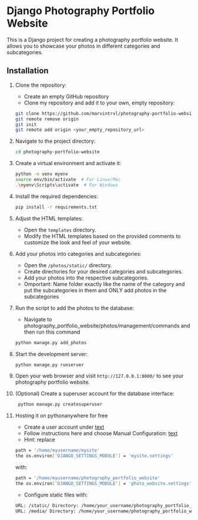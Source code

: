 # Django Photography Portfolio Website

This is a Django project for creating a photography portfolio website. It allows you to showcase your photos in different categories and subcategories.

## Installation

1. Clone the repository:
    - Create an empty GitHub repository 
    - Clone my repository and add it to your own, empty repository:

    ```bash
    git clone https://github.com/marvintrvl/photography-portfolio-website.git
    git remote remove origin
    git init
    git remote add origin <your_empty_repository_url>
    ```

2. Navigate to the project directory:

    ```bash
    cd photography-portfolio-website
    ```

3. Create a virtual environment and activate it:

    ```bash
    python -m venv myenv
    source env/bin/activate  # For Linux/Mac
    .\myenv\Scripts\activate  # For Windows
    ```

4. Install the required dependencies:

    ```bash
    pip install -r requirements.txt
    ```

5. Adjust the HTML templates:

    - Open the `templates` directory.
    - Modify the HTML templates based on the provided comments to customize the look and feel of your website.

6. Add your photos into categories and subcategories:

    - Open the `/photos/static/` directory.
    - Create directories for your desired categories and subcategories.
    - Add your photos into the respective subcategories.
    - Omportant: Name folder exactly like the name of the category and put the subcategories in them and ONLY add photos in the subcategories

7. Run the script to add the photos to the database:

    - Navigate to photography_portfolio_website/photos/management/commands and then run this command

    ```bash
    python manage.py add_photos
    ```

8. Start the development server:

    ```bash
    python manage.py runserver
    ```

9. Open your web browser and visit `http://127.0.0.1:8000/` to see your photography portfolio website.

10. (Optional) Create a superuser account for the database interface:

    ```bash
     python manage.py createsuperuser
    ```
11. Hosting it on pythonanywhere for free
    - Create a user account under [text](https://www.pythonanywhere.com/registration/register/beginner/)
    - Follow instructions here and choose Manual Configuration: [text](https://help.pythonanywhere.com/pages/DeployExistingDjangoProject/)
    - Hint: replace 
    ```bash
    path = '/home/myusername/mysite'
    the os.environ['DJANGO_SETTINGS_MODULE'] = 'mysite.settings'
    ```
    with:
    ```bash
    path = '/home/myusername/photography_portfolio_website'
    the os.environ['DJANGO_SETTINGS_MODULE'] = 'photo_website.settings'
    ```

    - Configure static files with:

    ```bash
    URL: /static/ Directory: /home/your_username/photography_portfolio_website/static/	 
    URL: /media/ Directory: /home/your_username/photography_portfolio_website/media/
    ```
